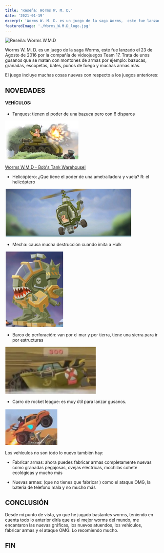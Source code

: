 ```yaml
---
title: 'Reseña: Worms W. M. D.'
date: '2021-01-19'
excerpt: 'Worms W. M. D. es un juego de la saga Worms,  este fue lanzado el 23 de Agosto de 2016 por la compañía de videojuegos Team 17.'
featuredImage: './Worms_W.M.D_logo.jpg'
---
```


![Reseña: Worms W.M.D](./Worms_W.M.D_logo.jpg)

Worms W. M. D. es un juego de la saga Worms,  este fue lanzado el 23 de Agosto de 2016  por la compañía de videojuegos Team 17.  Trata de unos gusanos que se matan con montones de armas por ejemplo: bazucas, granadas, escopetas, bates, puños de fuego y muchas armas más.

El juego incluye muchas cosas nuevas con respecto a los juegos anteriores:

## NOVEDADES ##

#### VEHÍCULOS:


* Tanques: tienen el poder de una bazuca pero con 6 disparos 

![Tanque](./tanque.png)

[Worms W.M.D - Bob's Tank Warehouse!](https://www.youtube.com/watch?v=XesMJiTgc6g)

* Helicóptero:  ¿Que tiene el poder de una ametralladora y vuela?
R: el helicóptero 

![Helicóptero](./helicoptero.png)

* Mecha: causa mucha destrucción cuando imita a Hulk

![Mecha](./mecha.png)

* Barco de perforación: van por el mar y por tierra, tiene una  sierra para ir por estructuras

![Barco de perforación](./barco-de-perforacion.png)

* Carro de rocket league: es muy  útil para lanzar gusanos.

![Carro de rocket league](./carro-rocket-league.png)

Los vehículos no son todo lo nuevo también hay:

* Fabricar armas: ahora puedes fabricar armas completamente nuevas como granadas pegajosas, ovejas eléctricas, mochilas cohete ecológicas y mucho más

* Nuevas armas: (que no tienes que fabricar ) como el ataque OMG, la bateria de telefono mala y no mucho más

## CONCLUSIÓN

Desde mi punto de vista, yo que he jugado bastantes worms, teniendo en cuenta todo lo anterior diría que es el mejor worms del mundo, me encantaron las nuevas gráficas, los nuevos atuendos, los vehículos, fabricar armas  y el ataque OMG. Lo recomiendo mucho.

## FIN
